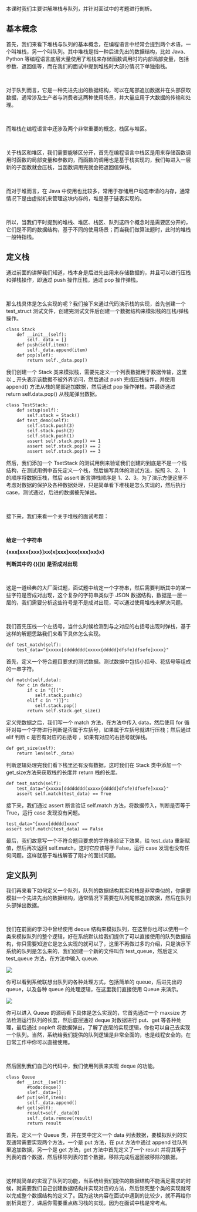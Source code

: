 本课时我们主要讲解堆栈与队列，并针对面试中的考题进行剖析。  

基本概念
----

首先，我们来看下堆栈与队列的基本概念，在编程语言中经常会提到两个术语，一个叫堆栈，另一个叫队列。其中堆栈是指一种后进先出的数据结构，比如 Java、Python 等编程语言底层大量使用了堆栈来存储函数调用时的内部局部变量，包括参数、返回值等，而在我们的面试中提到堆栈时大部分情况下单独指栈。

<br />

对于队列而言，它是一种先进先出的数据结构，可以在尾部追加数据并在头部获取数据，通常涉及生产者与消费者这两种使用场景，并大量应用于大数据的传输和处理。

<br />

而堆栈在编程语言中还涉及两个非常重要的概念，栈区与堆区。

<br />

关于栈区和堆区，我们需要能够区分开，首先在编程语言中栈区是用来存储函数调用时函数的局部变量和参数的，而函数的调用也是基于栈实现的，我们每进入一层新的子函数就会压栈，当函数调用完就会把返回值弹栈。

<br />

而对于堆而言，在 Java 中使用也比较多，常用于存储用户动态申请的内存，通常情况下是由虚拟机来管理这块内存的，堆是基于链表实现的。

<br />

所以，当我们平时提到的堆栈、堆区、栈区、队列这四个概念时是需要区分开的，它们是不同的数据结构，基于不同的使用场景；而当我们做算法题时，此时的堆栈一般特指栈。

定义栈
---

通过前面的讲解我们知道，栈本身是后进先出用来存储数据的，并且可以进行压栈和弹栈操作，即通过 push 操作压栈，通过 pop 操作弹栈。

<br />

那么栈具体是怎么实现的呢？我们接下来通过代码演示栈的实现，首先创建一个 test_struct 测试文件，创建完测试文件后创建一个数据结构来模拟栈的压栈/弹栈操作。

```
class Stack
    def __init__(self):
        self._data = [] 
    def push(self,item):
        self._data.append(item)
    def pop(slef):
        return self._data.pop()
```

我们创建一个 Stack 类来模拟栈，需要先定义一个列表数据用于数据传输，这里以 _ 开头表示该数据不被外界访问，然后通过 push 完成压栈操作，并使用 append() 方法从栈的尾部追加数据，然后通过 pop 操作弹栈，并最终通过 return self.data.pop() 从栈尾弹出数据。

```
class TestStack:
    def setup(self):
        self.stack = Stack()
    def test_demo(self):
        self.stack.push(3)
        self.stack.push(2)
        self.stack.push(1)
        assert self.stack.pop() == 1
        assert self.stack.pop() == 2
        assert self.stack.pop() == 3
```

然后，我们添加一个 TsetStack 的测试用例来验证我们创建的到底是不是一个栈结构，在测试用例中首先定义一个栈，然后编写具体的测试方法，按照 3、2、1 的顺序将数据压栈，然后 assert 断言弹栈顺序是 1、2、3。为了演示方便这里不考虑对数据的保护及各种数据处理，只是简单看下堆栈是怎么实现的，然后执行 case，测试通过，后进的数据被先弹出。

<br />

接下来，我们来看一个关于堆栈的面试考题：

<br />

**给定一个字符串**

**{xxx\[xxx{xxx}\]xx{x\[xxx\]xxx{xxx}xx}x}**

**判断其中的 {}\[\]() 是否成对出现**

<br />

这是一道经典的大厂面试题，面试题中给定一个字符串，然后需要判断其中的某一些字符是否成对出现，这个复杂的字符串类似于 JSON 数据结构，数据是一层一层的，我们需要分析这些符号是不是成对出现，可以通过使用堆栈来解决问题。

<br />

我们首先压栈一个左括号，当什么时候检测到与之对应的右括号出现时弹栈，基于这样的解题思路我们来看下具体怎么实现。

```
def test_match(self):
    test_data="{xxxxx[dddddddd(xxxxx{ddddd}dfsfe)dfsefe]xxxx}"
```

首先，定义一个符合题目要求的测试数据。测试数据中包括小括号、花括号等组成的一串字符。

```
def match(self,data):
    for c in data:
        if c in "{[(":
           self.stack.push(c)
        elif c in ")]}":
           self.stack.pop()
        return self.stack.get_size()
```

定义完数据之后，我们写一个 match 方法，在方法中传入 data，然后使用 for 循环对每一个字符进行判断是否属于左括号，如果属于左括号就进行压栈；然后通过 elif 判断 c 是否有对应的右括号 ，如果有对应的右括号就弹栈。

```
def get_size(self):
    return len(self._data)
```

判断逻辑处理完我们看下栈里还有没有数据，这时我们在 Stack 类中添加一个 get_size方法来获取栈的长度并 return 栈的长度。

```
def test_match(self):
    test_data="{xxxxx[dddddddd(xxxxx{ddddd}dfsfe)dfsefe]xxxx}"
    assert self.match(test_data) == True
```

接下来，我们通过 assert 断言验证 self.match 方法，将数据传入，判断是否等于 True，运行 case 发现没有问题。

```
test_data="{xxxx[ddddd]xxxx"
assert self.match(test_data) == False
```

最后，我们故意写一个不符合题目要求的字符串验证下效果，给 test_data 重新赋值，然后再次返回 self.match，这时它应该等于 False，运行 case 发现也没有任何问题。这样就基于堆栈解答了刚才的面试问题。

定义队列
----

我们再来看下如何定义一个队列，队列的数据结构其实和栈是非常类似的，你需要模拟一个先进先出的数据结构，通常情况下需要在队列尾部追加数据，然后在队列头部弹出数据。

<br />

我们在前面的学习中曾经使用 deque 结构来模拟队列，在这里你也可以使用一个类来模拟队列的整个逻辑，好在系统默认给我们提供了可以直接使用的队列数据结构，你只需要知道它是怎么实现的就可以了，这里不再做过多的介绍，只是演示下系统的队列是怎么来的，我们创建一个新的文件叫作 test_queue，然后定义 test_queue 方法，在方法中输入 queue.

![](https://s0.lgstatic.com/i/image3/M01/60/87/CgpOIF4W646AeM8eAAOn-WpTKlk978.png)

你可以看到系统联想出队列的各种处理方式，包括简单的 queue，后进先出的 queue，以及各种 queue 的处理逻辑，在这里我们直接使用 Queue 来演示。

![](https://s0.lgstatic.com/i/image3/M01/60/87/Cgq2xl4W646APjwyAASNyBPzGcE518.png)

你可以进入 Queue 的源码看下具体是怎么实现的，它首先通过一个 maxsize 方法检测运行队列的长度，然后底层通过 deque 对数据进行 put、get 等各种处理，最后通过 popleft 将数据弹出，了解了底层的实现逻辑，你也可以自己去实现一个队列。当然，系统给我们提供的队列逻辑是非常全面的，也是线程安全的。在日常工作中你可以直接使用。  

<br />

然后回到我们自己的代码中，我们使用列表来实现 deque 的功能。

```
class Queue
    def __init__(self):
        #todo:deque()
        slef._data=[]
    def put(self,item):
        self._data.append()
    def get(self):
        result=self._data[0]
        self._data.remove(result)
        return result
```

首先，定义一个 Queue 类，并在类中定义一个 data 列表数据，要模拟队列的实现通常需要实现两个方法，一个是 put 方法，在 put 方法中通过 append 往队列里追加数据，另一个是 get 方法，get 方法中首先定义了一个 result 并将其等于列表的首个数据，然后移除列表的首个数据，移除完成后返回被移除的数据。

<br />

这样就简单的实现了队列的功能，当系统给我们提供的数据结构不能满足需求的时候，就需要我们自己创建数据结构并实现对应的方法，然后锁死整个类的实现就可以完成整个数据结构的定义了。因为这块内容在面试中遇到的比较少，就不再给你剖析真题了，课后你需要重点练习栈的实现，因为在面试中栈是常考点。
